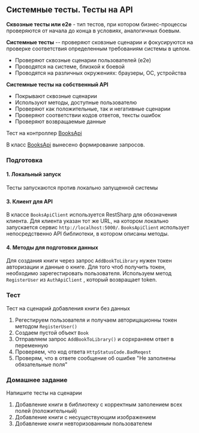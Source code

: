 ## Системные тесты. Тесты на API

**Сквозные тесты или e2e** - тип тестов, при котором бизнес-процессы проверяются от начала до конца в условиях, аналогичных боевым.

**Системные тесты** -- проверяют сковзные сценарии и фокусируются на проверке соответствия определенным требованиям системы в целом.

- Проверяют сквозные сценарии пользователей (e2e)
- Проводятся на системе, близкой к боевой
- Проводятся на различных окружениях: браузеры, ОС, устройства

**Системные тесты на собственный API**

- Покрывают сквозные сценарии
- Используют методы, доступные пользователю
- Проверяют как положительные, так и негативные сценарии
- Проверяют соответствии кодов ответов, тексты ошибок
- Проверяют возвращаемые данные

Тест на контроллер [BooksApi](jetbrains://rd/navigate/reference?project=Kontur.BigLibrary&path=Kontur.BigLibrary.Service/ClientApp/src/api/BookApi.ts) 

В класс [BooksApi](jetbrains://rd/navigate/reference?project=Kontur.BigLibrary&path=Kontur.BigLibrary.Tests.ApiSystem/BooksApi.cs) вынесено формирование запросов.

### Подготовка

#### 1. Локальный запуск
Тесты запускаются против локально запущенной системы  

#### 3. Клиент для API
В классе `BooksApiClient` используется RestSharp для обозначения клиента. Для клиента указан тот же URL, на котором локально запускается сервис `http://localhost:5000/`.
`BooksApiClient` использует непосредственно API библиотеки, в котором описаны методы.

#### 4. Методы для подготовки данных
Для создания книги через запрос `AddBookToLibrary` нужен токен авторизации и данные о книге.
Для того чтоб получить токен, необходимо зарегестировать пользователя.
Используем метод `RegisterUser` из `AuthApiClient` , который возвращает token.

### Тест

Тест на сценарий добавления книги без данных

1. Регестируем пользователя и получаем авторицационны токен методом `RegisterUser()` 
2. Создаем пустой объект `Book` 
4. Отправляем запрос `AddBookToLibrary()` и сорхраняем ответ в переменную
5. Проверяем, что код ответа `HttpStatusCode.BadReqest`
6. Проверям, что в ответе сообщение об ошибке "Не заполнены обязательные поля"


### Домашнее задание
Напишите тесты на сценарии
1) Добавление книги в библиотеку с корректным заполением всех полей (положительный)
2) Добавление книги с несуществующим изображением
3) Добавление книги невторизованным пользователем
